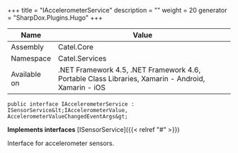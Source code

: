 

+++
title = "IAccelerometerService" 
description = ""
weight = 20
generator = "SharpDox.Plugins.Hugo"
+++

Name|Value
---|---
Assembly|Catel.Core
Namespace|Catel.Services
Available on|.NET Framework 4.5, .NET Framework 4.6, Portable Class Libraries, Xamarin - Android, Xamarin - iOS

```
public interface IAccelerometerService : ISensorService&lt;IAccelerometerValue, AccelerometerValueChangedEventArgs&gt;
```

**Implements interfaces**
[ISensorService]({{&lt; relref "#" &gt;}})

Interface for accelerometer sensors.

